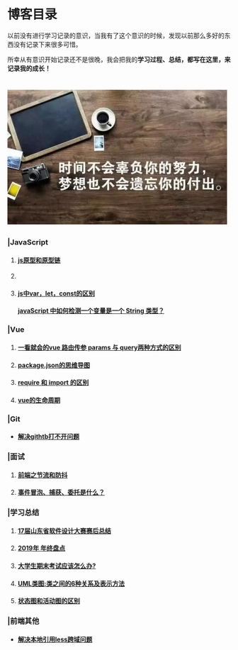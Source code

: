 # 博客目录

以前没有进行学习记录的意识，当我有了这个意识的时候，发现以前那么多好的东西没有记录下来很多可惜。

所幸从有意识开始记录还不是很晚，我会把我的**学习过程、总结，都写在这里，来记录我的成长！**

# ![](README/1.jpg)

### |JavaScript

1. #### [js原型和原型链](https://github.com/yqcznb/blog/blob/master/%E5%AD%A6%E4%B9%A0%E6%80%BB%E7%BB%93/js%E5%8E%9F%E5%9E%8B%E3%80%81%E5%8E%9F%E5%9E%8B%E9%93%BE.md)

2. 

3. #### [js中var，let，const的区别](https://github.com/yqcznb/blog/blob/master/%E5%AD%A6%E4%B9%A0%E6%80%BB%E7%BB%93/js%E4%B8%ADvar%EF%BC%8Clet%EF%BC%8Cconst%E7%9A%84%E5%8C%BA%E5%88%AB.md)

   #### [javaScript 中如何检测一个变量是一个 String 类型？](https://github.com/yqcznb/blog/blob/master/%E5%AD%A6%E4%B9%A0%E6%80%BB%E7%BB%93/javaScript%20%E4%B8%AD%E5%A6%82%E4%BD%95%E6%A3%80%E6%B5%8B%E4%B8%80%E4%B8%AA%E5%8F%98%E9%87%8F%E6%98%AF%E4%B8%80%E4%B8%AA%20String%20%E7%B1%BB%E5%9E%8B%EF%BC%9F.md)

### |Vue

1. #### [一看就会的vue 路由传参 params 与 query两种方式的区别](https://github.com/yqcznb/blog/blob/master/%E5%AD%A6%E4%B9%A0%E6%80%BB%E7%BB%93/%E4%B8%80%E7%9C%8B%E5%B0%B1%E4%BC%9A%E7%9A%84vue%20%E8%B7%AF%E7%94%B1%E4%BC%A0%E5%8F%82%20params%20%E4%B8%8E%20query%E4%B8%A4%E7%A7%8D%E6%96%B9%E5%BC%8F%E7%9A%84%E5%8C%BA%E5%88%AB.md)

2. #### [package.json的思维导图](https://github.com/yqcznb/blog/blob/master/README/pjswdt.jpg)

3. #### [require 和 import 的区别](https://github.com/yqcznb/blog/blob/master/%E5%AD%A6%E4%B9%A0%E6%80%BB%E7%BB%93/require%20%E4%B8%8E%20import%20%E7%9A%84%E5%8C%BA%E5%88%AB.md)

4. #### [vue的生命周期](https://github.com/yqcznb/blog/blob/master/%E5%AD%A6%E4%B9%A0%E6%80%BB%E7%BB%93/vue%E7%9A%84%E7%94%9F%E5%91%BD%E5%91%A8%E6%9C%9F.md)

### |Git

+ #### [解决githtb打不开问题](https://github.com/yqcznb/blog/blob/master/%E5%AD%A6%E4%B9%A0%E6%80%BB%E7%BB%93/github%20%E6%89%93%E4%B8%8D%E5%BC%80%E6%80%8E%E4%B9%88%E5%8A%9E%EF%BC%9F.md)

### |面试

1. #### [前端之节流和防抖](https://github.com/yqcznb/blog/blob/master/%E5%AD%A6%E4%B9%A0%E6%80%BB%E7%BB%93/%E5%89%8D%E7%AB%AF%E4%B9%8B%E8%8A%82%E6%B5%81%E5%92%8C%E9%98%B2%E6%8A%96.md)

2. #### [事件冒泡、捕获、委托是什么？](https://github.com/yqcznb/blog/blob/master/%E5%AD%A6%E4%B9%A0%E6%80%BB%E7%BB%93/%E4%BB%80%E4%B9%88%E6%98%AF%E4%BA%8B%E4%BB%B6%E5%A7%94%E6%89%98%EF%BC%8C%E6%9C%89%E4%BB%80%E4%B9%88%E5%A5%BD%E5%A4%84%EF%BC%9F.md)

### |学习总结

1. #### [17届山东省软件设计大赛赛后总结](https://github.com/yqcznb/blog/blob/master/%E5%AD%A6%E4%B9%A0%E6%80%BB%E7%BB%93/%E7%AC%AC%E5%8D%81%E4%B8%83%E5%B1%8A%E5%B1%B1%E4%B8%9C%E7%9C%81%E5%A4%A7%E5%AD%A6%E7%94%9F%E8%BD%AF%E4%BB%B6%E8%AE%BE%E8%AE%A1%E5%A4%A7%E8%B5%9B%E6%80%BB%E7%BB%93.md)

2. #### [2019年  年终盘点](https://github.com/yqcznb/blog/blob/master/%E5%AD%A6%E4%B9%A0%E6%80%BB%E7%BB%93/2019-12-11-my-2019.md)

3. #### [大学生期末考试应该怎么办?](https://github.com/yqcznb/blog/blob/master/%E5%AD%A6%E4%B9%A0%E6%80%BB%E7%BB%93/%E7%AA%81%E7%84%B6%E7%81%B5%E6%9C%BA%E4%B8%80%E5%8A%A8.md)

4. #### [UML类图:类之间的6种关系及表示方法](https://github.com/yqcznb/blog/blob/master/%E5%AD%A6%E4%B9%A0%E6%80%BB%E7%BB%93/UML%E7%B1%BB%E5%9B%BE%E7%B1%BB%E4%B9%8B%E9%97%B4%E7%9A%846%E7%A7%8D%E5%85%B3%E7%B3%BB%E5%8F%8A%E8%A1%A8%E7%A4%BA%E6%96%B9%E6%B3%95.md)

5. #### [状态图和活动图的区别](https://github.com/yqcznb/blog/blob/master/%E5%AD%A6%E4%B9%A0%E6%80%BB%E7%BB%93/%E7%8A%B6%E6%80%81%E5%9B%BE%E5%92%8C%E6%B4%BB%E5%8A%A8%E5%9B%BE%E7%9A%84%E5%8C%BA%E5%88%AB.md)

### |前端其他

+ #### [解决本地引用less跨域问题](https://github.com/yqcznb/blog/blob/master/%E5%AD%A6%E4%B9%A0%E6%80%BB%E7%BB%93/%E8%A7%A3%E5%86%B3%E6%9C%AC%E5%9C%B0%E5%BC%95%E7%94%A8less%E8%B7%A8%E5%9F%9F%E9%97%AE%E9%A2%98.md)






